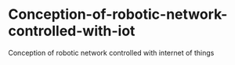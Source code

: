 # Conception-of-robotic-network-controlled-with-iot
Conception of robotic network controlled with internet of things
